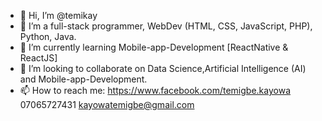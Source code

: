 - 👋 Hi, I’m @temikay
- 👀 I’m a full-stack programmer, WebDev (HTML, CSS, JavaScript, PHP), Python, Java.
- 🌱 I’m currently learning Mobile-app-Development [ReactNative & ReactJS]
- 💞️ I’m looking to collaborate on Data Science,Artificial Intelligence (AI) and Mobile-app-Development.
- 📫 How to reach me: https://www.facebook.com/temigbe.kayowa 07065727431 kayowatemigbe@gmail.com

<!---
temikay/temikay is a ✨ special ✨ repository because its `README.md` (this file) appears on your GitHub profile.
You can click the Preview link to take a look at your changes.
--->

